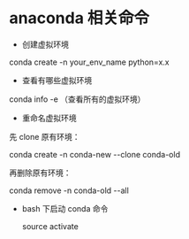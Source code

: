 # anaconda 相关命令

- 创建虚拟环境

&#x20; conda create -n your_env_name python\=x.x

- 查看有哪些虚拟环境

&#x20; conda info -e （查看所有的虚拟环境）

- 重命名虚拟环境

先 clone 原有环境：

&#x20; conda create -n conda-new --clone conda-old

再删除原有环境：

&#x20; conda remove -n conda-old --all

- bash 下启动 conda 命令

  source activate
